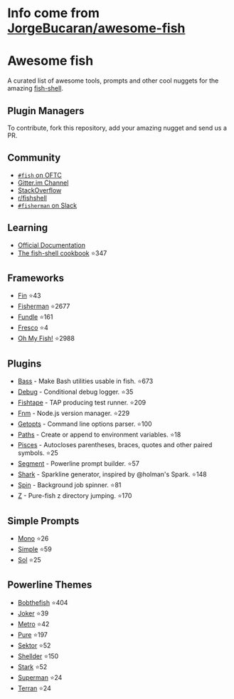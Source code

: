 # Info come from [JorgeBucaran/awesome-fish](https://github.com/JorgeBucaran/awesome-fish)
# Awesome fish

A curated list of awesome tools, prompts and other cool nuggets for the amazing [fish-shell](https://github.com/fish-shell/fish-shell).

## Plugin Managers

To contribute, fork this repository, add your amazing nugget and send us a PR.

## Community

* [`#fish` on OFTC](https://webchat.oftc.net/?channels=fish)
* [Gitter.im Channel](https://gitter.im/fish-shell/fish-shell)
* [StackOverflow](http://stackoverflow.com/questions/tagged/fish)
* [r/fishshell](https://www.reddit.com/r/fishshell/)
* [`#fisherman` on Slack](https://fisherman-wharf.herokuapp.com)

## Learning

* [Official Documentation](http://fishshell.com/docs/current/index.html)
* [The fish-shell cookbook](https://github.com/JorgeBucaran/fish-shell-cookbook) :star:347

## Frameworks

* [Fin](https://github.com/fisherman/fin) :star:43
* [Fisherman](https://github.com/fisherman/fisherman) :star:2677
* [Fundle](https://github.com/tuvistavie/fundle) :star:161
* [Fresco](https://github.com/masa0x80/fresco) :star:4
* [Oh My Fish!](https://github.com/oh-my-fish/oh-my-fish) :star:2988

## Plugins

* [Bass](https://github.com/edc/bass) - Make Bash utilities usable in fish. :star:673
* [Debug](https://github.com/fisherman/debug) - Conditional debug logger. :star:35
* [Fishtape](https://github.com/fisherman/fishtape) - TAP producing test runner. :star:209
* [Fnm](https://github.com/fisherman/fnm) - Node.js version manager. :star:229
* [Getopts](https://github.com/fisherman/getopts) - Command line options parser. :star:100
* [Paths](https://github.com/fisherman/paths) - Create or append to environment variables. :star:18
* [Pisces](https://github.com/laughedelic/pisces) - Autocloses parentheses, braces, quotes and other paired symbols. :star:25
* [Segment](https://github.com/fisherman/segment) - Powerline prompt builder. :star:57
* [Shark](https://github.com/fisherman/shark) - Sparkline generator, inspired by @holman's Spark. :star:148
* [Spin](https://github.com/fisherman/spin) - Background job spinner. :star:81
* [Z](https://github.com/fisherman/z) - Pure-fish z directory jumping. :star:170

## Simple Prompts

* [Mono](https://github.com/fisherman/mono) :star:26
* [Simple](https://github.com/fisherman/simple) :star:59
* [Sol](https://github.com/fisherman/sol) :star:25

## Powerline Themes

* [Bobthefish](https://github.com/oh-my-fish/theme-bobthefish) :star:404
* [Joker](https://github.com/fisherman/joker) :star:39
* [Metro](https://github.com/fisherman/metro) :star:42
* [Pure](https://github.com/rafaelrinaldi/pure) :star:197
* [Sektor](https://github.com/fisherman/sektor) :star:52
* [Shellder](https://github.com/simnalamburt/shellder) :star:150
* [Stark](https://github.com/fisherman/stark) :star:52
* [Superman](https://github.com/fisherman/superman) :star:24
* [Terran](https://github.com/fisherman/terran) :star:24

